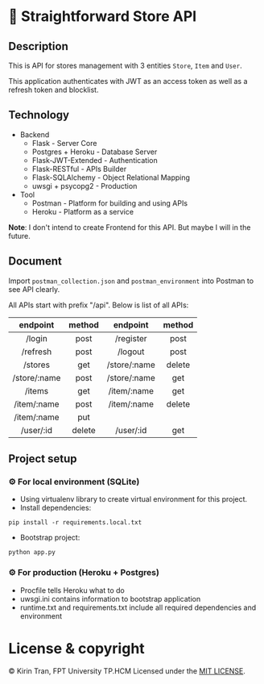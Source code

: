 # 🏪 Straightforward Store API

## Description
This is API for stores management with 3 entities `Store`, `Item` and `User`.

This application authenticates with JWT as an access token as well as a refresh token and blocklist.

## Technology
- Backend
  - Flask - Server Core
  - Postgres + Heroku - Database Server
  - Flask-JWT-Extended - Authentication
  - Flask-RESTful - APIs Builder
  - Flask-SQLAlchemy - Object Relational Mapping
  - uwsgi + psycopg2 - Production
- Tool
  - Postman - Platform for building and using APIs
  - Heroku - Platform as a service

**Note**: I don't intend to create Frontend for this API. But maybe I will in the future. 
##  Document
Import `postman_collection.json` and `postman_environment` into Postman to see API clearly. 

All APIs start with prefix "/api". Below is list of all APIs:


|     endpoint     |  method  |     endpoint     |  method  |
|:----------------:|:--------:|:----------------:|:--------:|
|  /login          |   post   |  /register       |   post   |
|  /refresh        |   post   |  /logout         |   post   |
|  /stores         |   get    |  /store/:name    |  delete  |
|  /store/:name    |   post   |  /store/:name    |   get    |
|  /items          |   get    |  /item/:name     |   get    |
|  /item/:name     |   post   |  /item/:name     |  delete  |
|  /item/:name     |   put    |
|  /user/:id       |  delete  |  /user/:id       |   get    |


## Project setup
### ⚙️ For local environment (SQLite)
- Using virtualenv library to create virtual environment for this project.
- Install dependencies:
```
pip install -r requirements.local.txt
```
- Bootstrap project:
```
python app.py
```

### ⚙️ For production (Heroku + Postgres)
- Procfile tells Heroku what to do
- uwsgi.ini contains information to bootstrap application
- runtime.txt and requirements.txt include all required dependencies and environment

# License & copyright

© Kirin Tran, FPT University TP.HCM
Licensed under the [MIT LICENSE](LICENSE).